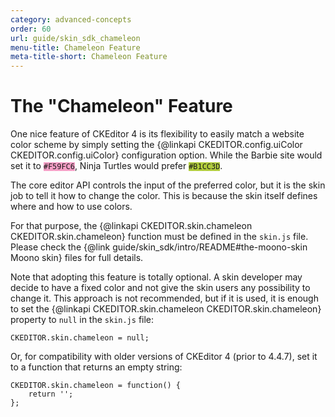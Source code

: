 ```yaml
---
category: advanced-concepts
order: 60
url: guide/skin_sdk_chameleon
menu-title: Chameleon Feature
meta-title-short: Chameleon Feature
---
```

<!--
Copyright (c) 2003-2022, CKSource Holding sp. z o.o. All rights reserved.
For licensing, see LICENSE.md.
-->

# The "Chameleon" Feature

One nice feature of CKEditor 4 is its flexibility to easily match a website color scheme by simply setting the {@linkapi CKEDITOR.config.uiColor CKEDITOR.config.uiColor} configuration option. While the Barbie site would set it to <code style="background:#F59FC6">#F59FC6</code>, Ninja Turtles would prefer <code style="background:#B1CC3D">#B1CC3D</code>.

The core editor API controls the input of the preferred color, but it is the skin job to tell it how to change the color. This is because the skin itself defines where and how to use colors.

For that purpose, the {@linkapi CKEDITOR.skin.chameleon CKEDITOR.skin.chameleon} function must be defined in the `skin.js` file. Please check the {@link guide/skin_sdk/intro/README#the-moono-skin Moono skin} files for full details.

Note that adopting this feature is totally optional. A skin developer may decide to have a fixed color and not give the skin users any possibility to change it. This approach is not recommended, but if it is used, it is enough to set the {@linkapi CKEDITOR.skin.chameleon CKEDITOR.skin.chameleon} property to `null` in the `skin.js` file:

	CKEDITOR.skin.chameleon = null;

Or, for compatibility with older versions of CKEditor 4 (prior to 4.4.7), set it to a function that returns an empty string:

	CKEDITOR.skin.chameleon = function() {
		return '';
	};
